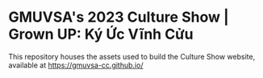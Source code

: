 # GMUVSA's 2023 Culture Show | Grown UP: Ký Ức Vĩnh Cửu

This repository houses the assets used to build the Culture Show website, available at https://gmuvsa-cc.github.io/

